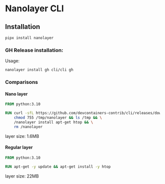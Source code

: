 # Nanolayer CLI


## Installation


`pipx install nanolayer`


### GH Release installation:
Usage:

```shell
nanolayer install gh cli/cli gh 
```

### Comparisons

#### Nano layer

```dockerfile
FROM python:3.10

RUN curl -sfL https://github.com/devcontainers-contrib/cli/releases/download/v0.4.0/nanolayer-x86_64-unknown-linux-gnu.tgz | tar fxvz - -C / && \
    chmod 755 /tmp/nanolayer && ls /tmp && \
    /nanolayer install apt-get htop && \
    rm /nanolayer
```

layer size: 1.6MB

#### Regular layer

```dockerfile
FROM python:3.10

RUN apt-get -y update && apt-get install -y htop 
```

layer size:  22MB
